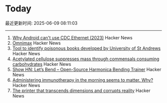 # Today

最近更新时间: 2025-06-09 08:11:03

--- 
1. [Why Android can't use CDC Ethernet (2023)](https://jordemort.dev/blog/why-android-cant-use-cdc-ethernet/) Hacker News
2. [Omnimax](https://computer.rip/2025-06-08-Omnimax.html) Hacker News
3. [Tool to identify poisonous books developed by University of St Andrews](https://www.theguardian.com/books/2025/jun/06/tool-to-identify-poisonous-books-developed-by-university-of-st-andrews) Hacker News
4. [Acetylated cellulose suppresses mass through commensals consuming carbohydrates](https://www.sciencedirect.com/science/article/pii/S1550413125002232) Hacker News
5. [Show HN: Let’s Bend – Open-Source Harmonica Bending Trainer](https://letsbend.de) Hacker News
6. [Administering immunotherapy in the morning seems to matter. Why?](https://www.owlposting.com/p/the-time-of-day-that-immunotherapy) Hacker News
7. [The printer that transcends dimensions and corrupts reality](https://ghuntley.com/ideas/) Hacker News
